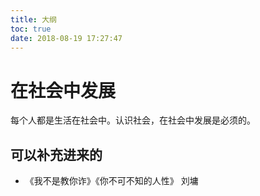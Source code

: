 ```yaml
---
title: 大纲
toc: true
date: 2018-08-19 17:27:47
---
```

# 在社会中发展

每个人都是生活在社会中。认识社会，在社会中发展是必须的。



## 可以补充进来的

- 《我不是教你诈》《你不可不知的人性》 刘墉
